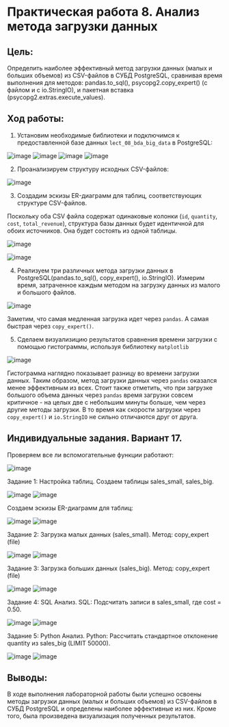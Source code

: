 # Практическая работа 8. Анализ метода загрузки данных

## Цель:
Определить наиболее эффективный метод загрузки данных (малых и больших объемов) из CSV-файлов в СУБД PostgreSQL, сравнивая время выполнения для методов: pandas.to_sql(), psycopg2.copy_expert() (с файлом и с io.StringIO), и пакетная вставка (psycopg2.extras.execute_values).

## Ход работы:
1. Установим необходимые библиотеки и подключимся к предоставленной базе данных `lect_08_bda_big_data` в PostgreSQL:

![image](https://github.com/user-attachments/assets/25daa6ff-7371-45c7-8b84-14ad388d36b1)
![image](https://github.com/user-attachments/assets/d751179b-ec83-40d3-a787-3d9aa6a95aea)
![image](https://github.com/user-attachments/assets/e279e3da-1f98-44e9-9ac3-2e3f29bf2e8b)
![image](https://github.com/user-attachments/assets/47a9b79c-96fa-4be0-bff7-d97b14d5a999)

2. Проанализируем структуру исходных CSV-файлов:

![image](https://github.com/user-attachments/assets/bb0cb3f4-83dc-43bd-b49b-6f470c22137f)

3. Создадим эскизы ER-диаграмм для таблиц, соответствующих структуре CSV-файлов. 

Поскольку оба CSV файла содержат одинаковые колонки (`id`, `quantity`, `cost`, `total_revenue`), структура базы данных будет идентичной для обоих источников. Она будет состоять из одной таблицы.

![image](https://github.com/user-attachments/assets/2a6338d8-0d13-49d7-8646-ec184ba18d9b)

![image](https://github.com/user-attachments/assets/6b775f08-ff0e-4e10-8d81-538a3954e5e4)

4. Реализуем три различных метода загрузки данных в PostgreSQL(pandas.to_sql(), copy_expert(), io.StringIO). Измерим время, затраченное каждым методом на загрузку данных из малого и большого файлов.

![image](https://github.com/user-attachments/assets/ecd81426-2c8e-403a-a147-1c374abf12f1)

Заметим, что самая медленная загрузка идет через `pandas`. А самая быстрая через `copy_expert()`.

5. Сделаем визуализицию результатов сравнения времени загрузки с помощью гистограммы, используя библиотеку `matplotlib`

![image](https://github.com/user-attachments/assets/6fe8aed4-3ca9-4380-b360-f69b41430d4c)

Гистограмма наглядно показывает разницу во времени загрузки данных. Таким образом, метод загрузки данных через `pandas` оказался менее эффективным из всех. Стоит также отметить, что при загрузке большого объема данных через `pandas` время загрузки совсем критичное - на целых две с небольшим минуты больше, чем через другие методы загрузки. В то время как скорости загрузки через `copy_expert()` и `io.StringIO` не сильно отличаются друг от друга.

## Индивидуальные задания. Вариант 17.

Проверяем все ли вспомогательные функции работают:

![image](https://github.com/user-attachments/assets/ac23d4e2-204e-4198-a80d-b61c789d3063)

Задание 1: Настройка таблиц. Создаем таблицы sales_small, sales_big.

![image](https://github.com/user-attachments/assets/330ef051-8f71-4525-8350-79e902aca869)
![image](https://github.com/user-attachments/assets/6fb1d626-dcda-4dbc-a7fc-6e827466f4ff)

Создаем эскизы ER-диаграмм для таблиц:

![image](https://github.com/user-attachments/assets/a3b0e054-503a-48c7-90a7-751f3c9379f6)
![image](https://github.com/user-attachments/assets/1c0b9245-d3cd-4eab-9eb8-dd23cc8c21d5)

Задание 2: Загрузка малых данных (sales_small). Метод: copy_expert (file)

![image](https://github.com/user-attachments/assets/32b2abea-9b5a-4da2-8f74-18123112e510)
![image](https://github.com/user-attachments/assets/cb767981-8cee-40a7-b849-566a0c1162f2)

Задание 3: Загрузка больших данных (sales_big). Метод: copy_expert (file)

![image](https://github.com/user-attachments/assets/9f722424-726a-41e2-925f-35e748054f6c)
![image](https://github.com/user-attachments/assets/5096289c-7923-4752-8c4c-2f11cf748b3c)

Задание 4: SQL Анализ. SQL: Подсчитать записи в sales_small, где cost = 0.50.

![image](https://github.com/user-attachments/assets/dfe786b8-4488-4a77-b1e9-fe00f3796c84)
![image](https://github.com/user-attachments/assets/cd0f0c1b-cef7-4421-8e4b-276aa2706caf)

Задание 5: Python Анализ. Python: Рассчитать стандартное отклонение quantity из sales_big (LIMIT 50000).

![image](https://github.com/user-attachments/assets/516cc268-2a8e-4dab-9b7f-6d5880244559)
![image](https://github.com/user-attachments/assets/97d6979b-c71a-407a-b66f-5178b53565d8)

## Выводы:
В ходе выполнения лабораторной работы были успешно освоены методы загрузки данных (малых и больших объемов) из CSV-файлов в СУБД PostgreSQL и определены наиболее эффективные из них. Кроме того, была произведена визуализация полученных результатов.
